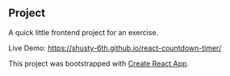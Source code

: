 ## Project
A quick little frontend project for an exercise.

Live Demo: https://shusty-6th.github.io/react-countdown-timer/



This project was bootstrapped with [Create React App](https://github.com/facebook/create-react-app).

